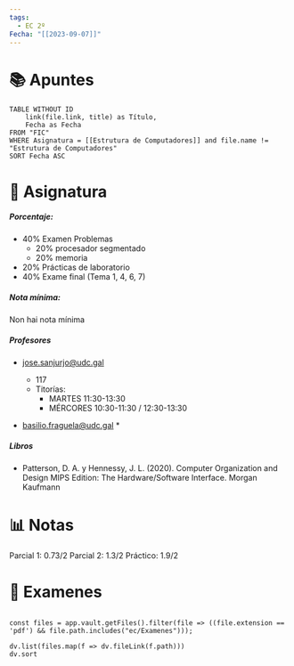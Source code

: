 ```yaml
---
tags:
  - EC 2º
Fecha: "[[2023-09-07]]"
---
```


# 📚 Apuntes

```dataview
TABLE WITHOUT ID
	link(file.link, title) as Título,
	Fecha as Fecha
FROM "FIC"
WHERE Asignatura = [[Estrutura de Computadores]] and file.name != "Estrutura de Computadores"
SORT Fecha ASC
```

# 💾 Asignatura

##### Porcentaje:
* 40% Examen Problemas
	* 20% procesador segmentado
	* 20% memoria
* 20% Prácticas de laboratorio
* 40% Exame final (Tema 1, 4, 6, 7)
##### Nota mínima: 
Non hai nota mínima

##### Profesores
* jose.sanjurjo@udc.gal
	* 117
	* Titorías:
		- MARTES 11:30-13:30
		- MÉRCORES 10:30-11:30 / 12:30-13:30

* basilio.fraguela@udc.gal
	* 

##### Libros
* Patterson, D. A. y Hennessy, J. L. (2020). Computer Organization and
Design MIPS Edition: The Hardware/Software Interface. Morgan
Kaufmann

# 📊 Notas

Parcial 1: 0.73/2
Parcial 2: 1.3/2
Práctico: 1.9/2
   
# 📜 Examenes

```dataviewjs

const files = app.vault.getFiles().filter(file => ((file.extension == 'pdf') && file.path.includes("ec/Examenes")));

dv.list(files.map(f => dv.fileLink(f.path)))
dv.sort
```



